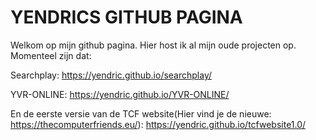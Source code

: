# YENDRICS GITHUB PAGINA
Welkom op mijn github pagina.
Hier host ik al mijn oude projecten op.
Momenteel zijn dat:

Searchplay: https://yendric.github.io/searchplay/

YVR-ONLINE: https://yendric.github.io/YVR-ONLINE/

En de eerste versie van de TCF website(Hier vind je de nieuwe: https://thecomputerfriends.eu/): https://yendric.github.io/tcfwebsite1.0/

